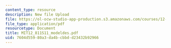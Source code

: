 ```yaml
---
content_type: resource
description: New file Upload
file: https://ol-ocw-studio-app-production.s3.amazonaws.com/courses/12-811-tropical-meteorology-spring-2011/7604d55980a3da4bcbbdd23432b92966_MIT12_811S11_modeldes.pdf
file_type: application/pdf
resourcetype: Document
title: MIT12_811S11_modeldes.pdf
uid: 7604d559-80a3-da4b-cbbd-d23432b92966
---
```

